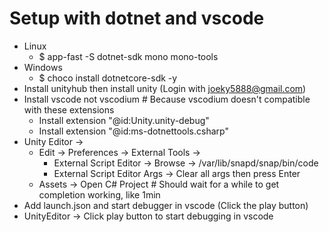 Setup with dotnet and vscode
=====
* Linux
    * $ app-fast -S dotnet-sdk mono mono-tools
* Windows
    * $ choco install dotnetcore-sdk -y
* Install unityhub then install unity (Login with joeky5888@gmail.com)
* Install vscode not vscodium # Because vscodium doesn't compatible with these extensions
    * Install extension "@id:Unity.unity-debug"
    * Install extension "@id:ms-dotnettools.csharp"
* Unity Editor ->
    * Edit -> Preferences -> External Tools ->
        * External Script Editor -> Browse -> /var/lib/snapd/snap/bin/code
        * External Script Editor Args -> Clear all args then press Enter
    * Assets -> Open C# Project # Should wait for a while to get completion working, like 1min
* Add launch.json and start debugger in vscode (Click the play button)
* UnityEditor -> Click play button to start debugging in vscode


